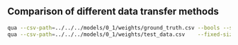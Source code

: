 ## Comparison of different data transfer methods

```bash
qua --csv-path=../../../models/0_1/weights/ground_truth.csv --bools --signed=false         --out-dir=. --name=ground_truth
qua --csv-path=../../../models/0_1/weights/test_data.csv    --fixed-size=8 --fixed-frac=1  --out-dir=. --name=test_data
```